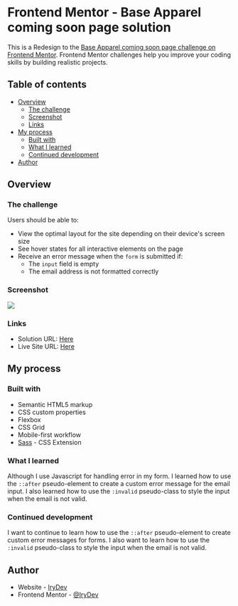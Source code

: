 # Frontend Mentor - Base Apparel coming soon page solution

This is a Redesign to the [Base Apparel coming soon page challenge on Frontend Mentor](https://www.frontendmentor.io/challenges/base-apparel-coming-soon-page-5d46b47f8db8a7063f9331a0). Frontend Mentor challenges help you improve your coding skills by building realistic projects. 

## Table of contents

- [Overview](#overview)
  - [The challenge](#the-challenge)
  - [Screenshot](#screenshot)
  - [Links](#links)
- [My process](#my-process)
  - [Built with](#built-with)
  - [What I learned](#what-i-learned)
  - [Continued development](#continued-development)
- [Author](#author)


## Overview

### The challenge

Users should be able to:

- View the optimal layout for the site depending on their device's screen size
- See hover states for all interactive elements on the page
- Receive an error message when the `form` is submitted if:
  - The `input` field is empty
  - The email address is not formatted correctly

### Screenshot

![](./screenshot.jpg)

### Links

- Solution URL: [Here](https://your-solution-url.com)
- Live Site URL: [Here](https://your-live-site-url.com)

## My process

### Built with

- Semantic HTML5 markup
- CSS custom properties
- Flexbox
- CSS Grid
- Mobile-first workflow
- [Sass](https://sass-lang.com/) - CSS Extension

### What I learned

Although I use Javascript for handling error in my form. I learned how to use the `::after` pseudo-element to create a custom error message for the email input. I also learned how to use the `:invalid` pseudo-class to style the input when the email is not valid.


### Continued development

I want to continue to learn how to use the `::after` pseudo-element to create custom error messages for forms. I also want to learn how to use the `:invalid` pseudo-class to style the input when the email is not valid.

## Author

- Website - [IryDev](https://irydev.github.io/Portfolio)
- Frontend Mentor - [@IryDev](https://www.frontendmentor.io/profile/IryDev)
